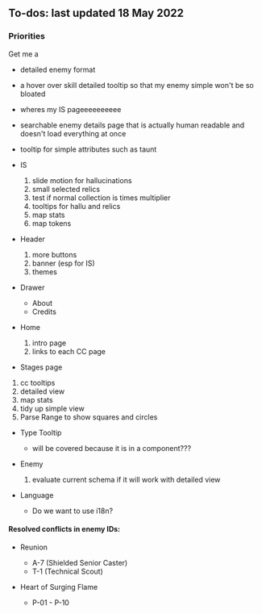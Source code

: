 ## To-dos: last updated 18 May 2022

### Priorities

Get me a

- detailed enemy format
- a hover over skill detailed tooltip so that my enemy simple won't be so bloated
- wheres my IS pageeeeeeeeee
- searchable enemy details page that is actually human readable and doesn't load everything at once
- tooltip for simple attributes such as taunt

- IS

  1. slide motion for hallucinations
  2. small selected relics
  3. test if normal collection is times multiplier
  4. tooltips for hallu and relics
  5. map stats
  6. map tokens

- Header

  1. more buttons
  2. banner (esp for IS)
  3. themes

- Drawer

  - About
  - Credits

- Home

  1. intro page
  2. links to each CC page

- Stages page

1.  cc tooltips
2.  detailed view
3.  map stats
4.  tidy up simple view
5.  Parse Range to show squares and circles

- Type Tooltip

  - will be covered because it is in a component???

- Enemy

  1. evaluate current schema if it will work with detailed view

- Language
  - Do we want to use i18n?

#### Resolved conflicts in enemy IDs:

- Reunion

  - A-7 (Shielded Senior Caster)
  - T-1 (Technical Scout)

- Heart of Surging Flame

  - P-01 - P-10
